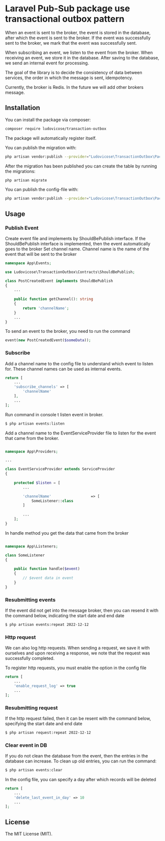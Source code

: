 # Laravel Pub-Sub package use transactional outbox pattern

When an event is sent to the broker, the event is stored in the database, after which the event is sent to the broker.
If the event was successfully sent to the broker, we mark that the event was successfully sent.

When subscribing an event, we listen to the event from the broker. When receiving an event, we store it in the database.
After saving to the database, we send an internal event for processing.

The goal of the library is to decide the consistency of data between services, the order in which the message is sent,
idempotency.

Currently, the broker is Redis. In the future we will add other brokers message.

## Installation

You can install the package via composer:

```bash
composer require ludovicose/transaction-outbox
```

The package will automatically register itself.

You can publish the migration with:

```bash
php artisan vendor:publish --provider="Ludovicose\TransactionOutbox\PackageServiceProvider" --tag="migrations"
```

After the migration has been published you can create the table by running the migrations:

```bash
php artisan migrate
```

You can publish the config-file with:

```bash
php artisan vendor:publish --provider="Ludovicose\TransactionOutbox\PackageServiceProvider" --tag="config"
```

## Usage

### Publish Event

Create event file and implements by ShouldBePublish interface. If the ShouldBePublish interface is implemented, then the
event automatically goes to the broker Set channel name. Channel name is the name of the event that will be sent to the
broker

``` php
namespace App\Events;

use Ludovicose\TransactionOutbox\Contracts\ShouldBePublish;

class PostCreatedEvent implements ShouldBePublish 
{
    ...
    
    public function getChannel(): string
    {
        return 'channelName';
    }
    ...
}
```

To send an event to the broker, you need to run the command

```php
event(new PostCreatedEvent($someData));
```

### Subscribe

Add a channel name to the config file to understand which event to listen for. These channel names can be used as
internal events.

```php
return [
    ...
    'subscribe_channels' => [
        'channelName'
    ],
    ...
];

```

Run command in console t listen event in broker.

```bash
$ php artisan events:listen
```

Add a channel name to the EventServiceProvider file to listen for the event that came from the broker.

```php

namespace App\Providers;

... 

class EventServiceProvider extends ServiceProvider
{
    
    protected $listen = [
        ... 

        'channelName'                  => [
            SomeListener::class
        ]
        
        ...
    ];
}

```

In handle method you get the data that came from the broker

```php

namespace App\Listeners;

class SomeListener
{
    
    public function handle($event)
    {
        // $event data in event
    }
}

```

### Resubmitting events

If the event did not get into the message broker, then you can resend it with the command below, indicating the start
date and end date

```bash
$ php artisan events:repeat 2022-12-12
```

### Http request

We can also log http requests. When sending a request, we save it with ourselves and upon receiving a response, we note
that the request was successfully completed.

To register http requests, you must enable the option in the config file

```php
return [
    ...
    'enable_request_log' => true
    ...
];

```

### Resubmitting request

If the http request failed, then it can be resent with the command below, specifying the start date and end date

```bash
$ php artisan request:repeat 2022-12-12
```

### Clear event in DB

If you do not clean the database from the event, then the entries in the database can increase. To clean up old entries,
you can run the command:

```bash
$ php artisan events:clear
```

In the config file, you can specify a day after which records will be deleted

```php
return [
    ...
    'delete_last_event_in_day' => 10
    ...
];

```

## License

The MIT License (MIT). 
